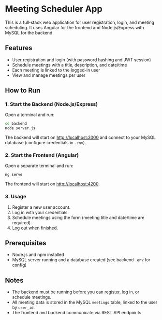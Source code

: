 
# Meeting Scheduler App

This is a full-stack web application for user registration, login, and meeting scheduling. It uses Angular for the frontend and Node.js/Express with MySQL for the backend.

## Features

- User registration and login (with password hashing and JWT session)
- Schedule meetings with a title, description, and date/time
- Each meeting is linked to the logged-in user
- View and manage meetings per user

## How to Run

### 1. Start the Backend (Node.js/Express)

Open a terminal and run:

```bash
cd backend
node server.js
```

The backend will start on [http://localhost:3000](http://localhost:3000) and connect to your MySQL database (configure credentials in `.env`).

### 2. Start the Frontend (Angular)

Open a separate terminal and run:

```bash
ng serve
```

The frontend will start on [http://localhost:4200](http://localhost:4200).

### 3. Usage

1. Register a new user account.
2. Log in with your credentials.
3. Schedule meetings using the form (meeting title and date/time are required).
4. Log out when finished.

## Prerequisites

- Node.js and npm installed
- MySQL server running and a database created (see backend `.env` for config)

## Notes

- The backend must be running before you can register, log in, or schedule meetings.
- All meeting data is stored in the MySQL `meetings` table, linked to the user by `user_id`.
- The frontend and backend communicate via REST API endpoints.